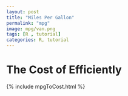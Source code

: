 ```yaml
---
layout: post
title: "Miles Per Gallon"
permalink: "mpg"
image: mpg/van.png
tags: [R , tutorial]
categories: R, tutorial
---
```


# The Cost of Efficiently

{% include mpgToCost.html %}
